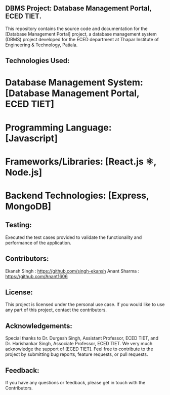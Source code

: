 ## DBMS Project: Database Management Portal, ECED TIET.
This repository contains the source code and documentation for the [Database Management Portal] project, a database management system (DBMS) project developed for the ECED department at Thapar Institute of Engineering & Technology, Patiala.

## Technologies Used:
# Database Management System: [Database Management Portal, ECED TIET]
# Programming Language: [Javascript]
# Frameworks/Libraries: [React.js ⚛️, Node.js]
# Backend Technologies: [Express, MongoDB]
## Testing:
Executed the test cases provided to validate the functionality and performance of the application.

## Contributors:
Ekansh Singh : https://github.com/singh-ekansh Anant Sharma : https://github.com/Anant1606

## License:
This project is licensed under the personal use case. If you would like to use any part of this project, contact the contributors.

## Acknowledgements:
Special thanks to Dr. Durgesh Singh, Assistant Professor, ECED TIET, and Dr. Harishankar Singh, Associate Professor, ECED TIET. We very much acknowledge the support of [ECED TIET]. Feel free to contribute to the project by submitting bug reports, feature requests, or pull requests.

## Feedback:
If you have any questions or feedback, please get in touch with the Contributors.
